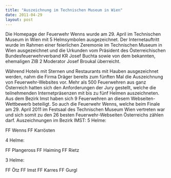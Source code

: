```yaml
---
title: "Auszeichnung im Technischen Museum in Wien"
date: 2011-04-29
layout: post
---
```


Die Homepage der Feuerwehr Wenns wurde am 29. April im Technischen Museum in Wien mit 5 Helmsymbolen ausgezeichnet. Der Internetauftritt wurde im Rahmen einer feierlichen Zeremonie im Technischen Museum in Wien ausgezeichnet und die Urkunden vom Präsident des Österreichischen Bundesfeuerwehrverband KR Josef Buchta sowie von dem bekannten, ehemaligen ZIB 2 Moderator Josef Broukal überreicht.


Während Hotels mit Sternen und Restaurants mit Hauben ausgezeichnet werden, nahm die Firma Dräger bereits zum fünften Mal die Auszeichnung von Feuerwehr-Websites vor. Mehr als 500 Feuerwehren aus ganz Österreich hatten sich den Anforderungen der Jury gestellt, welche die teilnehmenden Internetpräsenzen mit bis zu fünf Helmen auszeichneten. Aus dem Bezirk Imst haben sich 9 Feuerwehren an diesem Webseiten-Wettbewerb beteiligt. So auch die Feuerwehr Wenns, welche beim Finale am 29. April 2011 im Festsaal des Technischen Museum Wien vertreten war und sich somit zu den 26 besten Feuerwehr-Webseiten Österreichs zählen darf.
Auszeichnungen im Bezirk IMST:
5 Helme:

FF Wenns
FF Karrösten

4 Helme:

FF Plangeross
FF Haiming
FF Rietz

3 Helme:

FF Ötz
FF Imst
FF Karres
FF Gurgl
